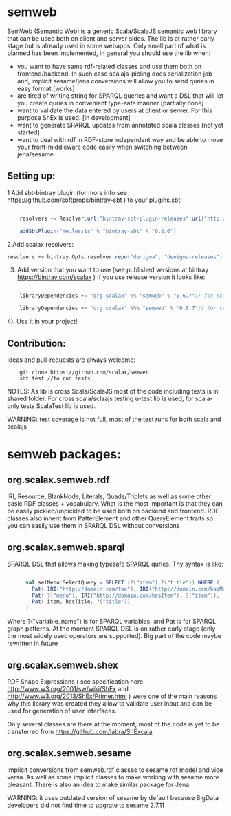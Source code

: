 semweb
======

SemWeb (Semantic Web) is a generic Scala/ScalaJS semantic web library that can be used both on client and server sides.
The lib is at rather early stage but is already used in some webapps. Only small part of what is planned has been implemented,
in general you should use the lib when:
* you want to have same rdf-related classes and use them both on frontend/backend. In such case scalajs-picling does serialization job and, implicit sesame/jena conversions
will allow you to send quries in easy format  [works]
* are tired of writing string for SPARQL queries and want a DSL that will let you create quries in convenient type-safe manner  [partially done]
* want to validate the data entered by users at client or server. For this purpose ShEx is used.  [in development]
* want to generate SPARQL updates from annotated scala classes [not yet started]
* want to deal with rdf in RDF-store independent way and be able to move your front-middleware code easily when switching between jena/sesame

Setting up:
-----------

1 Add sbt-bintray plugin (for more info see https://github.com/softprops/bintray-sbt ) to your plugins.sbt:

```scala

    resolvers += Resolver.url("bintray-sbt-plugin-releases",url("http://dl.bintray.com/content/sbt/sbt-plugin-releases"))(Resolver.ivyStylePatterns)

    addSbtPlugin("me.lessis" % "bintray-sbt" % "0.2.0")
```

2 Add scalax resolvers:
```scala
resolvers += bintray.Opts.resolver.repo("denigma", "denigma-releases") //for releases
```

3) Add version that you want to use (see published versions at bintray https://bintray.com/scalax )
If you use release version it looks like:

```scala

    libraryDependencies += "org.scalax" %% "semweb" % "0.6.7"// for scala projects

    libraryDependencies += "org.scalax" %%% "semweb" % "0.6.7"// for scalajs projects, note %%% is used
```

4). Use it in your project!



Contribution:
-------------

Ideas and pull-requests are always welcome:
```
    git clone https://github.com/scalax/semweb
    sbt test //to run tests
```

NOTES: As lib is cross Scala/ScalaJS most of the code including tests is in shared folder. For cross scala/sclaajs testing u-test lib is used,
for scala-only tests ScalaTest lib is used.

WARNING: test coverage is not full, most of the test runs for both scala and scalajs



semweb packages:
================


org.scalax.semweb.rdf
---------------------

IRI, Resource, BlankNode, Literals, Quads/Triplets as well as some other basic RDF classes + vocabulary.
What is the most important is that they can be easily pickled/unpickled to be used both on backend and frontend.
RDF classes also inherit from PatterElement and other QueryElement traits so you can easily use them in SPARQL DSL without conversions


org.scalax.semweb.sparql
------------------------

SPARQL DSL that allows making typesafe SPARQL quries. Thy syntax is like:

```scala

      val selMenu:SelectQuery = SELECT (?("item"),?("title")) WHERE (
        Pat( IRI("http://domain.com/foo"), IRI("http://domain.com/hasMenu"), ?("menu") ),
        Pat( ?("menu"), IRI("http://domain.com/hasItem"), ?("item")),
        Pat( item, hasTitle, ?("title"))
      )

```
Where ?("variable_name") is for SPARQL variables, and Pat is for SPARQL graph patterns.
At the moment SPARQL DSL is on rather early stage (only the most widely used operators are supported). Big part of the code maybe rewritten in future

org.scalax.semweb.shex
----------------------

RDF Shape Expressions ( see specification here http://www.w3.org/2001/sw/wiki/ShEx and http://www.w3.org/2013/ShEx/Primer.html ) were one of the main reasons why
this library was created they allow to validate user input and can be used for generation of user interfaces.

Only several classes are there at the moment, most of the code is yet to be transferred from https://github.com/labra/ShExcala


org.scalax.semweb.sesame
-------------------------

Implicit conversions from semweb.rdf classes to sesame rdf model and vice versa.
As well as some implicit classes to make working with sesame more pleasant. There is also an idea to make similar package for Jena

WARNING: it uses outdated version of sesame by default because BigData developers did not find time to upgrate to sesame 2.7.11


